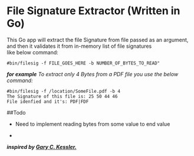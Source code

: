 # File Signature Extractor (Written in Go)
This Go app will extract the file Signature from file passed as an argument, and then it validates it from in-memory list of file signatures  
like below command:
```
#bin/filesig -f FILE_GOES_HERE -b NUMBER_OF_BYTES_TO_READ"
```
***for example***
*To extract only 4 Bytes from a PDF file you use the below command:*

```
#bin/filesig -f /location/SomeFile.pdf -b 4
The Signature of this file is: 25 50 44 46
File idenfied and it's: PDF|FDF
```


##Todo

* Need to implement reading bytes from some value to end value

-
***inspired by [Gary C. Kessler.](http://www.garykessler.net/library/file_sigs.html)***
